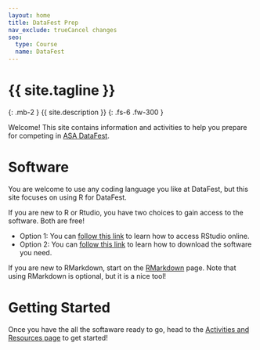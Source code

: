 ```yaml
---
layout: home
title: DataFest Prep
nav_exclude: trueCancel changes
seo:
  type: Course
  name: DataFest 
---
```


# {{ site.tagline }}
{: .mb-2 }
{{ site.description }}
{: .fs-6 .fw-300 }


Welcome! This site contains information and activities to help you prepare for competing in [ASA DataFest](https://ww2.amstat.org/education/datafest/).

# Software 

You are welcome to use any coding language you like at DataFest, but this site focuses on using R for DataFest. 

If you are new to R or Rtudio, you have two choices to gain access to the software. Both are free!
* Option 1: You can [follow this link](https://datafest-prep.github.io//slides/RStudioCloud/) to learn how to access RStudio online. 
* Option 2: You can [follow this link](https://datafest-prep.github.io//software_installation/) to learn how to download the software you need. 

If you are new to RMarkdown, start on the [RMarkdown](https://datafest-prep.github.io//class_activities/rmarkdown_instructions/) page. Note that using RMarkdown is optional, but it is a nice tool!

# Getting Started 

Once you have the all the softaware ready to go, head to the [Activities and Resources page](https://datafest-prep.github.io//calendar/) to get started!

